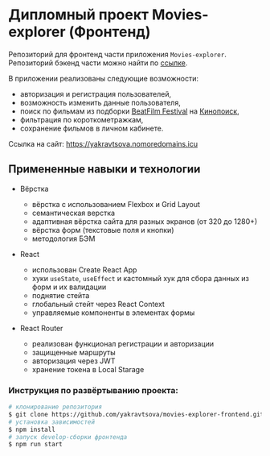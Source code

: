 # Дипломный проект Movies-explorer (Фронтенд)

Репозиторий для фронтенд части приложения `Movies-explorer`. Репозиторий бэкенд части можно найти по [ссылке](https://github.com/yakravtsova/movies-explorer-api).

В приложении реализованы следующие возможности: 
* авторизация и регистрация пользователей,
* возможность изменить данные пользователя,
* поиск по фильмам из подборки [BeatFilm Festival](https://beatfilmfestival.ru/) на [Кинопоиск](https://beatfilmfestival.ru/),
* фильтрация по короткометражкам,
* сохранение фильмов в личном кабинете. 

Ссылка на сайт: https://yakravtsova.nomoredomains.icu

## Примененные навыки и технологии
* Вёрстка
  - вёрстка с использованием Flexbox и Grid Layout
  - семантическая верстка
  - адаптивная вёрстка сайта для разных экранов (от 320 до 1280+)
  - вёрстка форм (текстовые поля и кнопки)
  - методология БЭМ

* React
  - использован Create React App
  - хуки `useState`, `useEffect` и кастомный хук для сбора данных из форм и их валидации
  - поднятие стейта
  - глобальный стейт через React Context
  - управляемые компоненты в элементах формы

* React Router
  - реализован функционал регистрации и авторизации
  - защищенные маршруты
  - авторизация через JWT
  - хранение токена в Local Starage

### Инструкция по развёртыванию проекта:
```bash
# клонирование репозитория
$ git clone https://github.com/yakravtsova/movies-explorer-frontend.git
# установка зависимостей
$ npm install
# запуск develop-сборки фронтенда
$ npm run start
```
